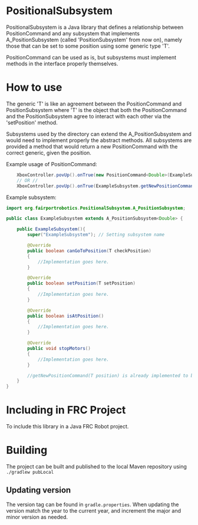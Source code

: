 # PositionalSubsystem

PositionalSubsystem is a Java library that defines a relationship between PositionCommand and any subsystem that implements A_PositionSubsystem (called 'PositionSubsystem' from now on), namely those that can be set to some position using some generic type 'T'.

PositionCommand can be used as is, but subsystems must implement methods in the interface properly themselves.

# How to use

The generic 'T' is like an agreement between the PositionCommand and PositionSubsystem where 'T' is the object that both the PositionCommand and the PositionSubsystem agree to interact with each other via the 'setPosition' method.

Subsystems used by the directory can extend the A_PositionSubsystem and would need to implement properly the abstract methods. All subsystems are provided a method that would return a new PositionCommand with the correct generic, given the position.

Example usage of PositionCommand:

```Java (in RobotContainer.java's "configureBindings()' method)
    XboxController.povUp().onTrue(new PositionCommand<Double>(ExampleSubsystem, position));
    // OR //
    XboxController.povUp().onTrue(ExampleSubsystem.getNewPositionCommand(position))
```

Example subsystem:

```Java
import org.fairportrobotics.PositionalSubsystem.A_PositionSubsystem;

public class ExampleSubsystem extends A_PositionSubsystem<Double> {

    public ExampleSubsystem(){
        super("ExampleSubsystem"); // Setting subsystem name

        @Override
        public boolean canGoToPosition(T checkPosition)
        {
            //Implementation goes here.
        }

        @Override
        public boolean setPosition(T setPosition)
        {
            //Implementation goes here.
        }

        @Override
        public boolean isAtPosition()
        {
            //Implementation goes here.
        }

        @Override
        public void stopMotors()
        {
            //Implementation goes here.
        }

        //getNewPositionCommand(T position) is already implemented to be called outside this class.
    }
}
```

# Including in FRC Project

To include this library in a Java FRC Robot project.

# Building

The project can be built and published to the local Maven repository using `./gradlew pubLocal`

## Updating version

The version tag can be found in `gradle.properties`. When updating the version match the year to the current year, and increment the major and minor version as needed.
